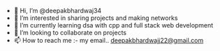 - 👋 Hi, I’m @deepakbhardwaj34
- 👀 I’m interested in sharing projects and making networks
- 🌱 I’m currently learning dsa with cpp and full stack web development
- 💞️ I’m looking to collaborate on projects
- 📫 How to reach me :- my email..  deepakbhardwajj22@gmail.com
<!---
deepakbhardwaj34/deepakbhardwaj34 is a ✨ special ✨ repository because its `README.md` (this file) appears on your GitHub profile.
You can click the Preview link to take a look at your changes.
--->
